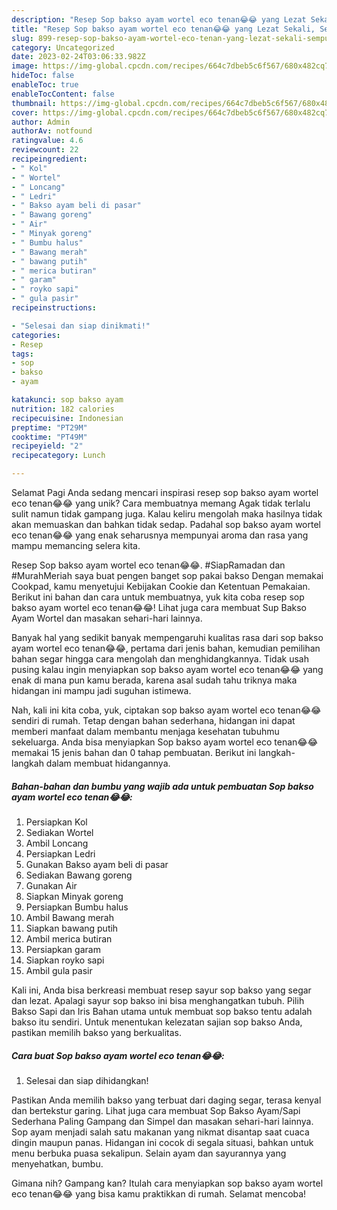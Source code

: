 ```yaml
---
description: "Resep Sop bakso ayam wortel eco tenan😂😂 yang Lezat Sekali, Sempurna"
title: "Resep Sop bakso ayam wortel eco tenan😂😂 yang Lezat Sekali, Sempurna"
slug: 899-resep-sop-bakso-ayam-wortel-eco-tenan-yang-lezat-sekali-sempurna
category: Uncategorized
date: 2023-02-24T03:06:33.982Z
image: https://img-global.cpcdn.com/recipes/664c7dbeb5c6f567/680x482cq70/sop-bakso-ayam-wortel-eco-tenan-foto-resep-utama.jpg
hideToc: false
enableToc: true
enableTocContent: false
thumbnail: https://img-global.cpcdn.com/recipes/664c7dbeb5c6f567/680x482cq70/sop-bakso-ayam-wortel-eco-tenan-foto-resep-utama.jpg
cover: https://img-global.cpcdn.com/recipes/664c7dbeb5c6f567/680x482cq70/sop-bakso-ayam-wortel-eco-tenan-foto-resep-utama.jpg
author: Admin
authorAv: notfound
ratingvalue: 4.6
reviewcount: 22
recipeingredient:
- " Kol"
- " Wortel"
- " Loncang"
- " Ledri"
- " Bakso ayam beli di pasar"
- " Bawang goreng"
- " Air"
- " Minyak goreng"
- " Bumbu halus"
- " Bawang merah"
- " bawang putih"
- " merica butiran"
- " garam"
- " royko sapi"
- " gula pasir"
recipeinstructions:

- "Selesai dan siap dinikmati!"
categories:
- Resep
tags:
- sop
- bakso
- ayam

katakunci: sop bakso ayam 
nutrition: 182 calories
recipecuisine: Indonesian
preptime: "PT29M"
cooktime: "PT49M"
recipeyield: "2"
recipecategory: Lunch

---
```



Selamat Pagi Anda sedang mencari inspirasi resep sop bakso ayam wortel eco tenan😂😂 yang unik? Cara membuatnya memang Agak tidak terlalu sulit namun tidak gampang juga. Kalau keliru mengolah maka hasilnya tidak akan memuaskan dan bahkan tidak sedap. Padahal sop bakso ayam wortel eco tenan😂😂 yang enak seharusnya mempunyai aroma dan rasa yang mampu memancing selera kita.


Resep Sop bakso ayam wortel eco tenan😂😂. #SiapRamadan dan #MurahMeriah saya buat pengen banget sop pakai bakso Dengan memakai Cookpad, kamu menyetujui Kebijakan Cookie dan Ketentuan Pemakaian. Berikut ini bahan dan cara untuk membuatnya, yuk kita coba resep sop bakso ayam wortel eco tenan😂😂! Lihat juga cara membuat Sup Bakso Ayam Wortel dan masakan sehari-hari lainnya.

Banyak hal yang sedikit banyak mempengaruhi kualitas rasa dari sop bakso ayam wortel eco tenan😂😂, pertama dari jenis bahan, kemudian pemilihan bahan segar hingga cara mengolah dan menghidangkannya. Tidak usah pusing kalau ingin menyiapkan sop bakso ayam wortel eco tenan😂😂 yang enak di mana pun kamu berada, karena asal sudah tahu triknya maka hidangan ini mampu jadi suguhan istimewa.


Nah, kali ini kita coba, yuk, ciptakan sop bakso ayam wortel eco tenan😂😂 sendiri di rumah. Tetap dengan bahan sederhana, hidangan ini dapat memberi manfaat dalam membantu menjaga kesehatan tubuhmu sekeluarga. Anda bisa menyiapkan Sop bakso ayam wortel eco tenan😂😂 memakai 15 jenis bahan dan 0 tahap pembuatan. Berikut ini langkah-langkah dalam membuat hidangannya.

<!--inarticleads1-->

##### Bahan-bahan dan bumbu yang wajib ada untuk pembuatan Sop bakso ayam wortel eco tenan😂😂:

1. Persiapkan  Kol
1. Sediakan  Wortel
1. Ambil  Loncang
1. Persiapkan  Ledri
1. Gunakan  Bakso ayam beli di pasar
1. Sediakan  Bawang goreng
1. Gunakan  Air
1. Siapkan  Minyak goreng
1. Persiapkan  Bumbu halus
1. Ambil  Bawang merah
1. Siapkan  bawang putih
1. Ambil  merica butiran
1. Persiapkan  garam
1. Siapkan  royko sapi
1. Ambil  gula pasir


Kali ini, Anda bisa berkreasi membuat resep sayur sop bakso yang segar dan lezat. Apalagi sayur sop bakso ini bisa menghangatkan tubuh. Pilih Bakso Sapi dan Iris Bahan utama untuk membuat sop bakso tentu adalah bakso itu sendiri. Untuk menentukan kelezatan sajian sop bakso Anda, pastikan memilih bakso yang berkualitas. 

<!--inarticleads2-->

##### Cara buat Sop bakso ayam wortel eco tenan😂😂:


1. Selesai dan siap dihidangkan!

Pastikan Anda memilih bakso yang terbuat dari daging segar, terasa kenyal dan bertekstur garing. Lihat juga cara membuat Sop Bakso Ayam/Sapi Sederhana Paling Gampang dan Simpel dan masakan sehari-hari lainnya. Sop ayam menjadi salah satu makanan yang nikmat disantap saat cuaca dingin maupun panas. Hidangan ini cocok di segala situasi, bahkan untuk menu berbuka puasa sekalipun. Selain ayam dan sayurannya yang menyehatkan, bumbu. 

Gimana nih? Gampang kan? Itulah cara menyiapkan sop bakso ayam wortel eco tenan😂😂 yang bisa kamu praktikkan di rumah. Selamat mencoba!

